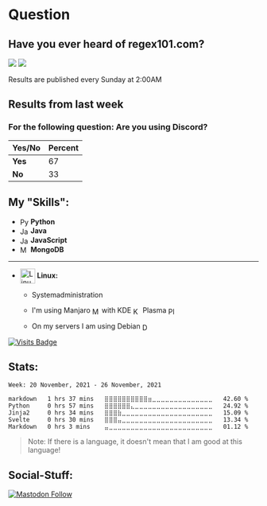 


<!--

<p align="center">

<img src="https://github.com/mawoka-myblock/mawoka-myblock/raw/main/intro.gif" />

</p>

-->
# Question

## Have you ever heard of regex101.com?

[![](https://img.shields.io/badge/-Yes-brightgreen?style=for-the-badge)](https://go.mawoka.eu.org/NxVd8) [![](https://img.shields.io/badge/-No-red?style=for-the-badge)](https://go.mawoka.eu.org/HfH3s)

Results are published every Sunday at 2:00AM

## Results from last week

### For the following question: Are you using Discord?

|Yes/No |Percent|
|-------|-------|
|**Yes**| 67|
|**No** | 33|

## My "Skills":

- <img src="https://simpleicons.org/icons/python.svg" height="17em" align="center" alt="Python" title="Python"/> **Python**
- <img src="https://simpleicons.org/icons/java.svg" height="17em" align="center" alt="Java" title="Java"/> **Java**
- <img src="https://simpleicons.org/icons/javascript.svg" height="17em" align="center" alt="JavaScript" title="JavaScript"/> **JavaScript**
- <img src="https://simpleicons.org/icons/mongodb.svg" height="17em" align="center" alt="MongoDB" title="MongoDB"/> **MongoDB**

---
- <img src="https://simpleicons.org/icons/linux.svg" height="30em" align="center" alt="Linux" title="Linux"/> **Linux:**

	- Systemadministration

	- I'm using Manjaro [<img src="https://manjaro.org/img/logo.svg" height="15em" align="center" alt="Manjaro" title="Manjaro"/>](https://manjaro.org) with KDE [<img src="https://kde.org/media/images/trademark_kde_gear_black_logo.png" height="15em" align="center" alt="KDE" title="KDE"/>](https://kde.org) Plasma [<img src="https://kde.org/images/plasma.svg" height="15em" align="center" alt="Plasma" title="Plasma"/>](https://kde.org/plasma-desktop)

	- On my servers I am using Debian [<img src="https://www.debian.org/logos/openlogo-nd.svg" height="15em" align="center" alt="Debian" title="Debian"/>](https://debian.org)
<!--
## Other stuff:

- **Privacy:**

- It isn't really a skill, but it is something I really like 💓


- **Tools I use regularly:**

- Android [<img src="https://simpleicons.org/icons/android.svg" height="20em" align="center" alt="Android" title="Android"/>](https://www.android.com/)

- PyCharm [<img src="https://simpleicons.org/icons/pycharm.svg" height="20em" align="center" alt="PyCharm" title="PyCharm"/>](https://www.jetbrains.com/pycharm/)

- Vikunja [<img src="https://kolaente.dev/vikunja/frontend/raw/branch/main/public/favicon.ico" height="20em" align="center" alt="Vikunja" title="Vikunja"/>](https://vikunja.io)
-->

[![Visits Badge](https://badges.pufler.dev/visits/mawoka-myblock/mawoka-myblock)](https://mawoka.eu.org/lol)

## Stats:

<!--START_SECTION:waka-->
```text
Week: 20 November, 2021 - 26 November, 2021

markdown   1 hrs 37 mins   ⣿⣿⣿⣿⣿⣿⣿⣿⣿⣿⣶⣀⣀⣀⣀⣀⣀⣀⣀⣀⣀⣀⣀⣀⣀   42.60 % 
Python     0 hrs 57 mins   ⣿⣿⣿⣿⣿⣿⣄⣀⣀⣀⣀⣀⣀⣀⣀⣀⣀⣀⣀⣀⣀⣀⣀⣀⣀   24.92 % 
Jinja2     0 hrs 34 mins   ⣿⣿⣿⣷⣀⣀⣀⣀⣀⣀⣀⣀⣀⣀⣀⣀⣀⣀⣀⣀⣀⣀⣀⣀⣀   15.09 % 
Svelte     0 hrs 30 mins   ⣿⣿⣿⣤⣀⣀⣀⣀⣀⣀⣀⣀⣀⣀⣀⣀⣀⣀⣀⣀⣀⣀⣀⣀⣀   13.34 % 
Markdown   0 hrs 3 mins    ⣤⣀⣀⣀⣀⣀⣀⣀⣀⣀⣀⣀⣀⣀⣀⣀⣀⣀⣀⣀⣀⣀⣀⣀⣀   01.12 % 
```
<!--END_SECTION:waka-->

> Note: If there is a language, it doesn't mean that I am good at this language!

## Social-Stuff:

[![Mastodon Follow](https://img.shields.io/mastodon/follow/000197929?domain=https%3A%2F%2Fmastodon.online&style=social)](https://mastodon.online/invite/Mhw5dbRx)




